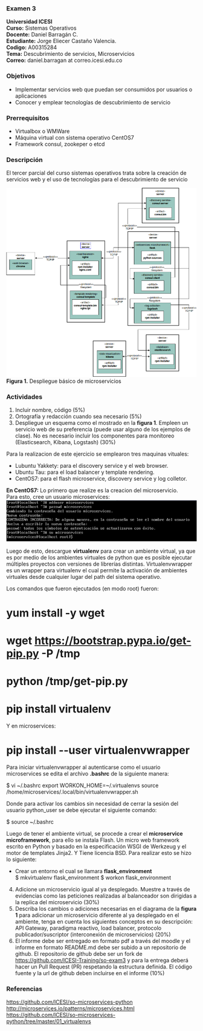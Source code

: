 ### Examen 3
**Universidad ICESI**  
**Curso:** Sistemas Operativos  
**Docente:** Daniel Barragán C.  
**Estudiante:** Jorge Eliecer Castaño Valencia.  
**Codigo:** A00315284  
**Tema:** Descubrimiento de servicios, Microservicios  
**Correo:** daniel.barragan at correo.icesi.edu.co

### Objetivos
* Implementar servicios web que puedan ser consumidos por usuarios o aplicaciones
* Conocer y emplear tecnologías de descubrimiento de servicio

### Prerrequisitos
* Virtualbox o WMWare
* Máquina virtual con sistema operativo CentOS7
* Framework consul, zookeper o etcd

### Descripción
El tercer parcial del curso sistemas operativos trata sobre la creación de servicios web y el uso de tecnologías para el descubrimiento de servicio

![](Microservices_Deployment.png)
**Figura 1.** Despliegue básico de microservicios


### Actividades
1. Incluir nombre, código (5%)
2. Ortografía y redacción cuando sea necesario (5%)
3. Despliegue un esquema como el mostrado en la **figura 1**. Empleen un servicio web de su preferencia (puede usar alguno de los ejemplos de clase). No es necesario incluir los componentes para monitoreo (Elasticsearch, Kibana, Logstash) (30%)  

Para la realizacion de este ejercicio se emplearon tres maquinas vituales:  
- Lubuntu Yakkety: para el discovery service y el web browser. 
- Ubuntu Tau: para el load balancer y template rendering.
- CentOS7: para el flash microservice, discovery service y log colletor.

**En CentOS7:**
Lo primero que realize es la creacion del microservicio.  
Para esto, cree un usuario microservices:  
![](addUser.PNG)  

Luego de esto, descargue **virtualenv** para crear un ambiente virtual, ya que es por medio de los ambientes virtuales de python que es posible ejecutar múltiples proyectos con versiones de librerías distintas. Virtualenvwrapper es un wrapper para virtualenv el cual permite la activación de ambientes virtuales desde cualquier lugar del path del sistema operativo. 

Los comandos que fueron ejecutados (en modo root) fueron:  
# yum install -y wget  
# wget https://bootstrap.pypa.io/get-pip.py -P /tmp  
# python /tmp/get-pip.py  
# pip install virtualenv  

Y en microservices:  
# pip install --user virtualenvwrapper

Para iniciar virtualenvwrapper al autenticarse como el usuario microservices se edita el archivo **.bashrc** de la siguiente manera:  

$ vi ~/.bashrc
export WORKON_HOME=~/.virtualenvs
source /home/microservices/.local/bin/virtualenvwrapper.sh

Donde para activar los cambios sin necesidad de cerrar la sesión del usuario python_user se debe ejecutar el siguiente comando:

$ source ~/.bashrc

Luego de tener el ambiente virtual, se procede a crear el **microservice microframework**, para ello se instala Flash. Un micro web framework escrito en Python y basado en la especificación WSGI de Werkzeug y el motor de templates Jinja2. Y Tiene licencia BSD.
Para realizar esto se hizo lo siguiente:

* Crear un entorno el cual se llamara **flask_environment**  
$ mkvirtualenv flask_environment
$ workon flask_environment



4. Adicione un microservicio igual al ya desplegado. Muestre a través de evidencias como las peticiones realizadas al balanceador son dirigidas a la replica del microservicio (30%)
5. Describa los cambios o adiciones necesarias en el diagrama de la **figura 1** para adicionar un microservicio diferente al ya desplegado en el ambiente, tenga en cuenta los siguientes conceptos en su descripción: API Gateway, paradigma reactivo, load balancer, protocolo publicador/suscriptor (interconexión de microservicios) (20%)
6. El informe debe ser entregado en formato pdf a través del moodle y el informe en formato README.md debe ser subido a un repositorio de github. El repositorio de github debe ser un fork de https://github.com/ICESI-Training/so-exam3 y para la entrega deberá hacer un Pull Request (PR) respetando la estructura definida. El código fuente y la url de github deben incluirse en el informe (10%)  

### Referencias
https://github.com/ICESI/so-microservices-python  
http://microservices.io/patterns/microservices.html  
https://github.com/ICESI/so-microservices-python/tree/master/01_virtualenvs

